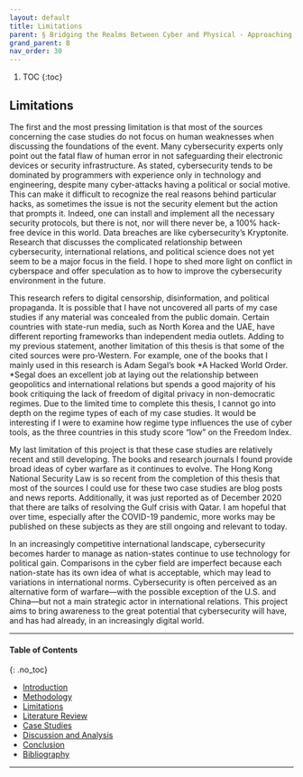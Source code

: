 ```yaml
---
layout: default
title: Limitations
parent: § Bridging the Realms Between Cyber and Physical - Approaching Cyberspace with an Interdisciplinary Lens 
grand_parent: B 
nav_order: 30 
---
```

<style>
.dont-break-out {
  /* These are technically the same, but use both */
  overflow-wrap: break-word;
  word-wrap: break-word;

     -ms-word-break: break-all;
  /* This is the dangerous one in WebKit, as it breaks things wherever */
  word-break: break-all;
  /* Instead use this non-standard one: */
  word-break: break-word;
}

.youtube-container {
    position: relative;
    width: 100%;
    height: 0;
    padding-bottom: 56.25%;
}
.youtube-video {
    position: absolute;
    top: 0;
    left: 0;
    width: 100%;
    height: 100%;
}

</style>

<div class="dont-break-out" markdown="1">

1. TOC
{:toc}

## Limitations
The first and the most pressing limitation is that most of the sources concerning the case studies do not focus on human weaknesses when discussing the foundations of the event. Many cybersecurity experts only point out the fatal flaw of human error in not safeguarding their electronic devices or security infrastructure. As stated, cybersecurity tends to be dominated by programmers with experience only in technology and engineering, despite many cyber-attacks having a political or social motive. This can make it difficult to recognize the real reasons behind particular hacks, as sometimes the issue is not the security element but the action that prompts it. Indeed, one can install and implement all the necessary security protocols, but there is not, nor will there never be, a 100% hack-free device in this world. Data breaches are like cybersecurity’s Kryptonite. Research that discusses the complicated relationship between cybersecurity, international relations, and political science does not yet seem to be a major focus in the field. I hope to shed more light on conflict in cyberspace and offer speculation as to how to improve the cybersecurity environment in the future.

This research refers to digital censorship, disinformation, and political propaganda. It is possible that I have not uncovered all parts of my case studies if any material was concealed from the public domain. Certain countries with state-run media, such as North Korea and the UAE, have different reporting frameworks than independent media outlets. Adding to my previous statement, another limitation of this thesis is that some of the cited sources were pro-Western. For example, one of the books that I mainly used in this research is Adam Segal’s book *A Hacked World Order. *Segal does an excellent job at laying out the relationship between geopolitics and international relations but spends a good majority of his book critiquing the lack of freedom of digital privacy in non-democratic regimes. Due to the limited time to complete this thesis, I cannot go into depth on the regime types of each of my case studies. It would be interesting if I were to examine how regime type influences the use of cyber tools, as the three countries in this study score “low” on the Freedom Index.

My last limitation of this project is that these case studies are relatively recent and still developing. The books and research journals I found provide broad ideas of cyber warfare as it continues to evolve. The Hong Kong National Security Law is so recent from the completion of this thesis that most of the sources I could use for these two case studies are blog posts and news reports. Additionally, it was just reported as of December 2020 that there are talks of resolving the Gulf crisis with Qatar. I am hopeful that over time, especially after the COVID-19 pandemic, more works may be published on these subjects as they are still ongoing and relevant to today.

In an increasingly competitive international landscape, cybersecurity becomes harder to manage as nation-states continue to use technology for political gain. Comparisons in the cyber field are imperfect because each nation-state has its own idea of what is acceptable, which may lead to variations in international norms. Cybersecurity is often perceived as an alternative form of warfare––with the possible exception of the U.S. and China––but not a main strategic actor in international relations. This project aims to bring awareness to the great potential that cybersecurity will have, and has had already, in an increasingly digital world.

***

#### Table of Contents
{: .no_toc}

<ul><li> <a href="/docs/B/Bridging-the-Realms-Between-Cyber-and-Physical-Approaching-Cyberspace-with-an-Interdisciplinary-Lens-1/">Introduction</a></li><li> <a href="/docs/B/Bridging-the-Realms-Between-Cyber-and-Physical-Approaching-Cyberspace-with-an-Interdisciplinary-Lens-2/">Methodology</a></li><li> <a href="/docs/B/Bridging-the-Realms-Between-Cyber-and-Physical-Approaching-Cyberspace-with-an-Interdisciplinary-Lens-3/">Limitations</a></li><li> <a href="/docs/B/Bridging-the-Realms-Between-Cyber-and-Physical-Approaching-Cyberspace-with-an-Interdisciplinary-Lens-4/">Literature Review</a></li><li> <a href="/docs/B/Bridging-the-Realms-Between-Cyber-and-Physical-Approaching-Cyberspace-with-an-Interdisciplinary-Lens-5/">Case Studies</a></li><li> <a href="/docs/B/Bridging-the-Realms-Between-Cyber-and-Physical-Approaching-Cyberspace-with-an-Interdisciplinary-Lens-6/">Discussion and Analysis</a></li><li> <a href="/docs/B/Bridging-the-Realms-Between-Cyber-and-Physical-Approaching-Cyberspace-with-an-Interdisciplinary-Lens-7/">Conclusion</a></li><li> <a href="/docs/B/Bridging-the-Realms-Between-Cyber-and-Physical-Approaching-Cyberspace-with-an-Interdisciplinary-Lens-8/">Bibliography</a></li></ul>

***

</div>
